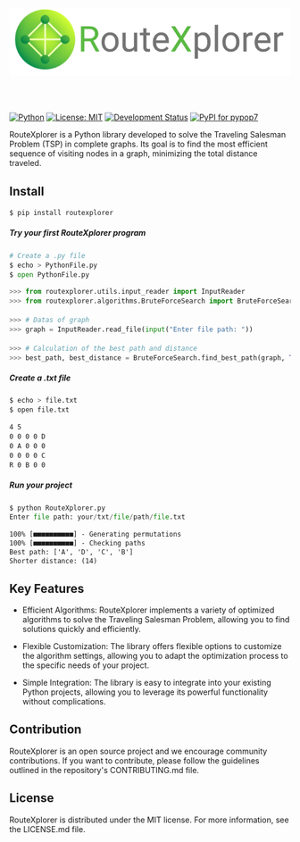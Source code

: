 
<p align="center">
  <img src="./assets/logo.png">
</p>

<br>
<br>

[![Python](https://img.shields.io/badge/Python-3.0%2B-blue.svg)](https://www.python.org/downloads/release/python-300/)
[![License: MIT](https://img.shields.io/badge/License-MIT-yellow.svg)](https://opensource.org/licenses/MIT)
[![Development Status](https://img.shields.io/badge/Development%20Status-Alpha-orange)](https://github.com/vsg-root/RouteXplorer)
[![PyPI for pypop7](https://img.shields.io/badge/PyPI-routexplorer-yellowgreen.svg)](https://pypi.org/project/routexplorer/#description)

RouteXplorer is a Python library developed to solve the Traveling Salesman Problem (TSP) in complete graphs. Its goal is to find the most efficient sequence of visiting nodes in a graph, minimizing the total distance traveled.
<br>

## Install

```python
$ pip install routexplorer
```

##### Try your first RouteXplorer program
```python
# Create a .py file
$ echo > PythonFile.py
$ open PythonFile.py
```
```python
>>> from routexplorer.utils.input_reader import InputReader
>>> from routexplorer.algorithms.BruteForceSearch import BruteForceSearch

>>> # Datas of graph
>>> graph = InputReader.read_file(input("Enter file path: ")) 

>>> # Calculation of the best path and distance
>>> best_path, best_distance = BruteForceSearch.find_best_path(graph, True, True)
```
##### Create a .txt file
```bash
$ echo > file.txt
$ open file.txt
```
```bash
4 5
0 0 0 0 D
0 A 0 0 0
0 0 0 0 C
R 0 B 0 0
```
##### Run your project
```python
$ python RouteXplorer.py
Enter file path: your/txt/file/path/file.txt
```
```
100% [■■■■■■■■■■] - Generating permutations
100% [■■■■■■■■■■] - Checking paths
Best path: ['A', 'D', 'C', 'B'] 
Shorter distance: (14)
```

## Key Features

- Efficient Algorithms: RouteXplorer implements a variety of optimized algorithms to solve the Traveling Salesman Problem, allowing you to find solutions quickly and efficiently.

- Flexible Customization: The library offers flexible options to customize the algorithm settings, allowing you to adapt the optimization process to the specific needs of your project.

- Simple Integration: The library is easy to integrate into your existing Python projects, allowing you to leverage its powerful functionality without complications.


## Contribution

RouteXplorer is an open source project and we encourage community contributions. If you want to contribute, please follow the guidelines outlined in the repository's CONTRIBUTING.md file.

## License

RouteXplorer is distributed under the MIT license. For more information, see the LICENSE.md file.
